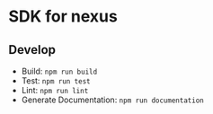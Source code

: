 # SDK for nexus

## Develop

- Build: `npm run build`
- Test: `npm run test`
- Lint: `npm run lint`
- Generate Documentation: `npm run documentation`
